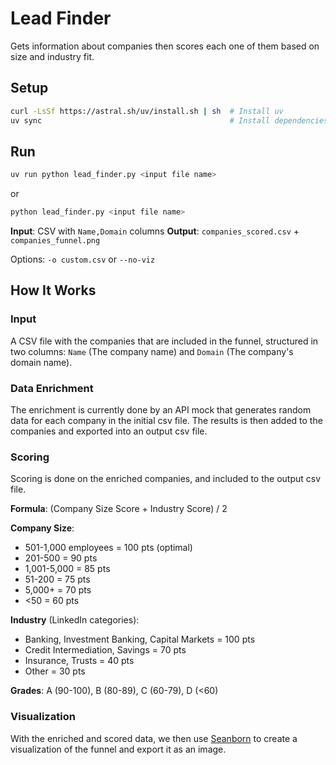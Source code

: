 # Lead Finder

Gets information about companies then scores each one of them based on size and industry fit.

## Setup

```bash
curl -LsSf https://astral.sh/uv/install.sh | sh  # Install uv
uv sync                                          # Install dependencies
```

## Run

```bash
uv run python lead_finder.py <input file name>
```

or

```bash
python lead_finder.py <input file name>
```

**Input**: CSV with `Name,Domain` columns
**Output**: `companies_scored.csv` + `companies_funnel.png`

Options: `-o custom.csv` or `--no-viz`

## How It Works

### Input

A CSV file with the companies that are included in the funnel, structured in two columns: `Name` (The company name) and `Domain` (The company's domain name).

### Data Enrichment

The enrichment is currently done by an API mock that generates random data for each company in the initial csv file. The results is then added to the companies and exported into an output csv file.

### Scoring

Scoring is done on the enriched companies, and included to the output csv file.

**Formula**: (Company Size Score + Industry Score) / 2

**Company Size**:

- 501-1,000 employees = 100 pts (optimal)
- 201-500 = 90 pts
- 1,001-5,000 = 85 pts
- 51-200 = 75 pts
- 5,000+ = 70 pts
- <50 = 60 pts

**Industry** (LinkedIn categories):

- Banking, Investment Banking, Capital Markets = 100 pts
- Credit Intermediation, Savings = 70 pts
- Insurance, Trusts = 40 pts
- Other = 30 pts

**Grades**: A (90-100), B (80-89), C (60-79), D (<60)

### Visualization

With the enriched and scored data, we then use [Seanborn](https://seaborn.pydata.org/) to create a visualization of the funnel and export it as an image.
